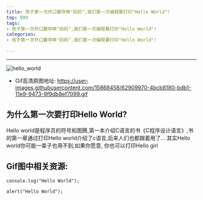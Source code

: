 ```yaml
---
title: 孩子第一次开口要呼唤"妈妈",我们第一次编程要打印"Hello World"!
top: 999
tags:
- 孩子第一次开口要呼唤"妈妈",我们第一次编程要打印"Hello World"!
categories:
- 孩子第一次开口要呼唤"妈妈",我们第一次编程要打印"Hello World"!

---
```


------

![hello_world](https://user-images.githubusercontent.com/15868458/62909969-4bcb8180-bdb1-11e9-9d45-2179564c1828.gif)

<!-- more -->

- Gif高清原图地址: https://user-images.githubusercontent.com/15868458/62909970-4bcb8180-bdb1-11e9-9473-9f9db8ef7099.gif


## 为什么第一次要打印Hello World?

Hello world是程序员的符号和图腾,第一本介绍C语言的书《C程序设计语言》,书的第一章通过打印Hello world介绍了c语言,后来人们也都跟着用了... 其实Hello world你可能一辈子也用不到,如果你愿意, 你也可以打印Hello girl

## Gif图中相关资源:


```
console.log("Hello World");
```

```
alert("Hello World");
```
